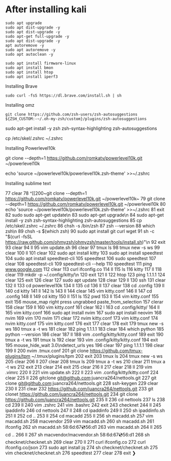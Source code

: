 # After installing kali

```
sudo apt upgrade
sudo apt dist-upgrade -y
sudo apt dist-upgrade -y
sudo apt-get full-upgrade -y
sudo apt dist-upgrade -y
apt autoremove -y
sudo apt autoremove -y
sudo apt autoclean -y
```

```
sudo apt install firmware-linux
sudo apt install bmon
sudo apt install htop
sudo apt install iperf3
```


Installing Brave

```
sudo curl -fsS https://dl.brave.com/install.sh | sh
```


Installing omz

```
git clone https://github.com/zsh-users/zsh-autosuggestions ${ZSH_CUSTOM:-~/.oh-my-zsh/custom}/plugins/zsh-autosuggestions
```

sudo apt-get install -y zsh zsh-syntax-highlighting zsh-autosuggestions

cp /etc/skel/.zshrc ~/.zshrc





Installing Powerlevel10k

git clone --depth=1 https://github.com/romkatv/powerlevel10k.git ~/powerlevel10k

echo 'source ~/powerlevel10k/powerlevel10k.zsh-theme' >>~/.zshrc


Installing sublime text






  77  clear
   78  ^[[200~git clone --depth=1 https://github.com/romkatv/powerlevel10k.git ~/powerlevel10k~
   79  git clone --depth=1 https://github.com/romkatv/powerlevel10k.git ~/powerlevel10k
   80  echo 'source ~/powerlevel10k/powerlevel10k.zsh-theme' >>~/.zshrc
   81  exit
   82  sudo sudo apt-get update\n
   83  sudo apt-get upgrade\n
   84  sudo apt-get install -y zsh zsh-syntax-highlighting zsh-autosuggestions
   85  cp /etc/skel/.zshrc ~/.zshrc
   86  chsh -s /bin/zsh
   87  zsh --version
   88  which zsh\n
   89  chsh -s $(which zsh)
   90  sudo apt install git curl wget     
   91  sh -c "$(curl -fsSL https://raw.github.com/ohmyzsh/ohmyzsh/master/tools/install.sh)"\n
   92  exit
   93  clear
   94  ll
   95  vim update.sh
   96  clear
   97  tmux ls
   98  tmux new -s ws
   99  clear
  100  ll
  101  clear
  102  sudo apt install kitty
  103  sudo apt install speedtest
  104  sudo apt install speedtest-cli
  105  speedtest
  106  sudo speedtest
  107  clear
  108  speedtest-cli
  109  speedtest-cli --help
  110  speedtest
  111  ping www.google.com
  112  clear
  113  curl ifconfig.co
  114  ll
  115  ls
  116  kitty
  117  ll
  118  clear
  119  mkdir -p ~/.config/kitty/\n
  120  exit
  121  ll
  122  htop
  123  ping 1.1.1.1
  124  clear
  125  exit
  126  clear
  127  sudo apt update
  128  clear
  129  ll
  130  ssh
  131  clear
  132  ll
  133  cd powerlevel10k
  134  ll
  135  cd
  136  ll
  137  clear
  138  cd .config
  139  ll
  140  cd kitty
  141  ll
  142  ls
  143  ll
  144  clear
  145  vim kitty.conf
  146  ll
  147  cd .config
  148  ll
  149  cd kitty
  150  ll
  151  ls
  152  pwd
  153  ll
  154  vim kitty.conf
  155  exit
  156  mouse_map right press ungrabbed paste_from_selection
  157  clerar
  158  clear
  159  ll
  160  vim kitty.conf
  161  clear
  162  l
  163  cd .config/kitty/
  164  ll
  165  vim kitty.conf
  166  sudo apt install nvim
  167  sudo apt install neovim
  168  nvim
  169  vim
  170  nvim
  171  clear
  172  nvim kitty.conf
  173  vim kitty.conf
  174  nvim kitty.conf
  175  vim kitty.conf
  176  exit
  177  clear
  178  exit
  179  tmux new -s ws
  180  tmux a -t ws
  181  clear
  182  ping 1.1.1.1
  183  clear
  184  which python
  185  python --version
  186  clear
  187  ll
  188  vim .config/kitty/kitty.conf
  189  exit
  190  tmux a -t ws
  191  tmux ls
  192  clear
  193  vim .config/kitty/kitty.conf
  194  exit
  195  mouse_hide_wait 3.0\ndetect_urls yes
  196  clear
  197  ping 1.1.1.1
  198  clear
  199  ll
  200  nvim .tmux.conf
  201  git clone https://github.com/tmux-plugins/tpm ~/.tmux/plugins/tpm
  202  exit
  203  tmux ls
  204  tmux new -s ws
  205  clear
  206  ll
  207  clear
  208  tmux ls
  209  tmux a -t ws
  210  clear
  211  tmux a -t ws
  212  exit
  213  clear
  214  exit
  215  clear
  216  ll
  217  clear
  218  ll
  219  vim .vimrc
  220  ll
  221  vim update.sh
  222  ll
  223  vim .config/kitty/kitty.conf
  224  clear
  225  ll
  226  gitclone git@github.com:juancra264/nettools.git
  227  git clone git@github.com:juancra264/nettools.git
  228  ssh-keygen
  229  clear
  230  ll
  231  clear
  232  https://github.com/juancra264/nettools.git
  233  git clonet https://github.com/juancra264/nettools.git
  234  git clone https://github.com/juancra264/nettools.git
  235  ll
  236  cd nettools
  237  ls
  238  cd
  239  ll
  240  vim .zshrc
  241  vim .bashrc
  242  exit
  243  checknet
  244  ll
  245  ipaddinfo
  246  cd nettools
  247  ll
  248  cd ipaddinfo
  249  ll
  250  sh ipaddinfo.sh
  251  ll
  252  cd ..
  253  ll
  254  cd macadd
  255  ll
  256  sh macadd.sh
  257  vim macadd.sh
  258  macvendor
  259  vim macadd.sh
  260  sh macadd.sh
  261  ifconfig
  262  sh macadd.sh 58:6d:67:cd:56:d1
  263  vim macadd.sh
  264  ll
  265  cd ..
  266  ll
  267  sh macvendor/macvendor.sh 58:6d:67:cd:56:d1
  268  sh checknet/checknet.sh
  269  clear
  270  ll
  271  curl ifconfig.co
  272  curl ifconfig.co/json
  273  sudo apt install jq
  274  sh checknet/checknet.sh
  275  vim checknet/checknet.sh
  276  speedtest
  277  clear
  278  exit
❯ 